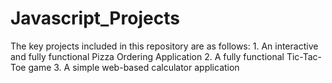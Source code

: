 # Javascript_Projects

The key projects included in this repository are as follows:
    1. An interactive and fully functional Pizza Ordering Application
    2. A fully functional Tic-Tac-Toe game
    3. A simple web-based calculator application
